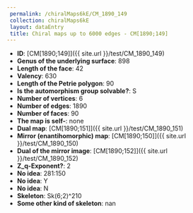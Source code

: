 ```yaml
--- 
 permalink: /chiralMaps6kE/CM_1890_149 
 collection: chiralMaps6kE
 layout: dataEntry
 title: Chiral maps up to 6000 edges - CM[1890;149]
---
```


- **ID**: [CM[1890;149]]({{ site.url }}/test/CM_1890_149)
- **Genus of the underlying surface**: 898
- **Length of the face**: 42
- **Valency**: 630
- **Length of the Petrie polygon**: 90
- **Is the automorphism group solvable?**: S
- **Number of vertices**: 6
- **Number of edges**: 1890
- **Number of faces**: 90
- **The map is self-**: none
- **Dual map**: [CM[1890;151]]({{ site.url }}/test/CM_1890_151)
- **Mirror (enantihomorphic) map**: [CM[1890;150]]({{ site.url }}/test/CM_1890_150)
- **Dual of the mirror image**: [CM[1890;152]]({{ site.url }}/test/CM_1890_152)
- **Z_q-Exponent?**: 2
- **No idea**:  281:150
- **No idea**: Y
- **No idea**: N
- **Skeleton**: Sk(6;2)^210
- **Some other kind of skeleton**: nan
